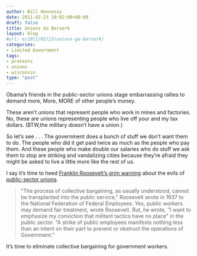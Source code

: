 ```yaml
---
author: Bill Hennessy
date: 2011-02-23 10:02:00+00:00
draft: false
title: Unions Go Berserk
layout: blog
#url: e/2011/02/23/unions-go-berserk/
categories:
- Limited Government
tags:
- protests
- unions
- wisconsin
type: "post"
---
```


Obama’s friends in the public-sector unions stage embarrassing rallies to demand more, More, MORE of other people’s money. 

 

These aren’t unions that represent people who work in mines and factories. No, these are unions representing people who live off your and my tax dollars. (BTW,the military doesn’t have a union.)

 

So let’s see . . . The government does a bunch of stuff we don’t want them to do. The people who did it get paid twice as much as the people who pay them. And these people who make double our salaries who do stuff we ask them to stop are striking and vandalizing cities because they’re afraid they might be asked to live a little more like the rest of us. 

 

I say it’s time to heed [Franklin Roosevelt’s grim warning](https://respublica.typepad.com/respublica/2011/02/fdr-on-public-sector-unions.html) about the evils of [public-sector unions](https://www.realclearpolitics.com/articles/2011/02/19/the_ghost_of_fdr_is_smiling_on_wisconsins_governor_108962.html).

 

>   
> 
> "The process of collective bargaining, as usually understood, cannot be transplanted into the public service," Roosevelt wrote in 1937 to the National Federation of Federal Employees. Yes, public workers may demand fair treatment, wrote Roosevelt. But, he wrote, "I want to emphasize my conviction that militant tactics have no place" in the public sector. "A strike of public employees manifests nothing less than an intent on their part to prevent or obstruct the operations of Government."
> 
> 

 

It’s time to eliminate collective bargaining for government workers.
